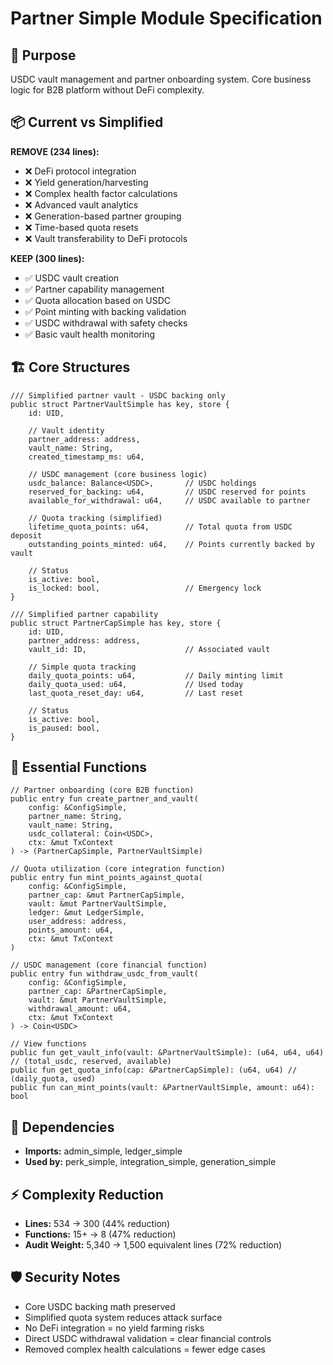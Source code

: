 # Partner Simple Module Specification

## 🎯 Purpose
USDC vault management and partner onboarding system. Core business logic for B2B platform without DeFi complexity.

## 📦 Current vs Simplified

**REMOVE (234 lines):**
- ❌ DeFi protocol integration
- ❌ Yield generation/harvesting
- ❌ Complex health factor calculations
- ❌ Advanced vault analytics
- ❌ Generation-based partner grouping
- ❌ Time-based quota resets
- ❌ Vault transferability to DeFi protocols

**KEEP (300 lines):**
- ✅ USDC vault creation
- ✅ Partner capability management
- ✅ Quota allocation based on USDC
- ✅ Point minting with backing validation
- ✅ USDC withdrawal with safety checks
- ✅ Basic vault health monitoring

## 🏗️ Core Structures

```move
/// Simplified partner vault - USDC backing only
public struct PartnerVaultSimple has key, store {
    id: UID,
    
    // Vault identity
    partner_address: address,
    vault_name: String,
    created_timestamp_ms: u64,
    
    // USDC management (core business logic)
    usdc_balance: Balance<USDC>,       // USDC holdings
    reserved_for_backing: u64,         // USDC reserved for points
    available_for_withdrawal: u64,     // USDC available to partner
    
    // Quota tracking (simplified)
    lifetime_quota_points: u64,        // Total quota from USDC deposit
    outstanding_points_minted: u64,    // Points currently backed by vault
    
    // Status
    is_active: bool,
    is_locked: bool,                   // Emergency lock
}

/// Simplified partner capability
public struct PartnerCapSimple has key, store {
    id: UID,
    partner_address: address,
    vault_id: ID,                      // Associated vault
    
    // Simple quota tracking
    daily_quota_points: u64,           // Daily minting limit
    daily_quota_used: u64,             // Used today
    last_quota_reset_day: u64,         // Last reset
    
    // Status
    is_active: bool,
    is_paused: bool,
}
```

## 🔧 Essential Functions

```move
// Partner onboarding (core B2B function)
public entry fun create_partner_and_vault(
    config: &ConfigSimple,
    partner_name: String,
    vault_name: String,
    usdc_collateral: Coin<USDC>,
    ctx: &mut TxContext
) -> (PartnerCapSimple, PartnerVaultSimple)

// Quota utilization (core integration function)
public entry fun mint_points_against_quota(
    config: &ConfigSimple,
    partner_cap: &mut PartnerCapSimple,
    vault: &mut PartnerVaultSimple,
    ledger: &mut LedgerSimple,
    user_address: address,
    points_amount: u64,
    ctx: &mut TxContext
)

// USDC management (core financial function)
public entry fun withdraw_usdc_from_vault(
    config: &ConfigSimple,
    partner_cap: &PartnerCapSimple,
    vault: &mut PartnerVaultSimple,
    withdrawal_amount: u64,
    ctx: &mut TxContext
) -> Coin<USDC>

// View functions
public fun get_vault_info(vault: &PartnerVaultSimple): (u64, u64, u64) // (total_usdc, reserved, available)
public fun get_quota_info(cap: &PartnerCapSimple): (u64, u64) // (daily_quota, used)
public fun can_mint_points(vault: &PartnerVaultSimple, amount: u64): bool
```

## 🔗 Dependencies
- **Imports:** admin_simple, ledger_simple
- **Used by:** perk_simple, integration_simple, generation_simple

## ⚡ Complexity Reduction
- **Lines:** 534 → 300 (44% reduction)
- **Functions:** 15+ → 8 (47% reduction)
- **Audit Weight:** 5,340 → 1,500 equivalent lines (72% reduction)

## 🛡️ Security Notes
- Core USDC backing math preserved
- Simplified quota system reduces attack surface
- No DeFi integration = no yield farming risks
- Direct USDC withdrawal validation = clear financial controls
- Removed complex health calculations = fewer edge cases
